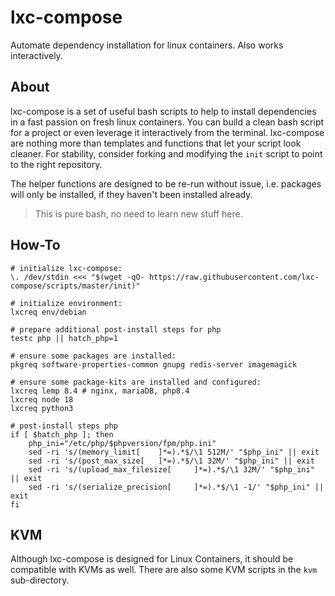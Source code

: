 # lxc-compose

Automate dependency installation for linux containers. Also works interactively.

## About

lxc-compose is a set of useful bash scripts to help to install dependencies in a fast passion on fresh linux containers. You can build a clean bash script for a project or even leverage it interactively from the terminal. lxc-compose are nothing more than templates and functions that let your script look cleaner. For stability, consider forking and modifying the `init` script to point to the right repository.

The helper functions are designed to be re-run without issue, i.e. packages will only be installed, if they haven't been installed already.

> This is pure bash, no need to learn new stuff here.

## How-To

```
# initialize lxc-compose:
\. /dev/stdin <<< "$(wget -qO- https://raw.githubusercontent.com/lxc-compose/scripts/master/init)"

# initialize environment:
lxcreq env/debian

# prepare additional post-install steps for php
testc php || hatch_php=1

# ensure some packages are installed:
pkgreq software-properties-common gnupg redis-server imagemagick

# ensure some package-kits are installed and configured:
lxcreq lemp 8.4 # nginx, mariaDB, php8.4
lxcreq node 18
lxcreq python3

# post-install steps php
if [ $hatch_php ]; then
	php_ini="/etc/php/$phpversion/fpm/php.ini"
	sed -ri 's/(memory_limit[	 ]*=).*$/\1 512M/' "$php_ini" || exit
	sed -ri 's/(post_max_size[	 ]*=).*$/\1 32M/' "$php_ini" || exit
	sed -ri 's/(upload_max_filesize[	 ]*=).*$/\1 32M/' "$php_ini" || exit
	sed -ri 's/(serialize_precision[	 ]*=).*$/\1 -1/' "$php_ini" || exit
fi
```

## KVM

Although lxc-compose is designed for Linux Containers, it should be compatible with KVMs as well. There are also some KVM scripts in the `kvm` sub-directory.

